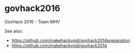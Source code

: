 # govhack2016
GovHack 2016 - Team MHV

See also:
- https://github.com/makehackvoid/govhack2014preparation
- https://github.com/makehackvoid/govhack2014
